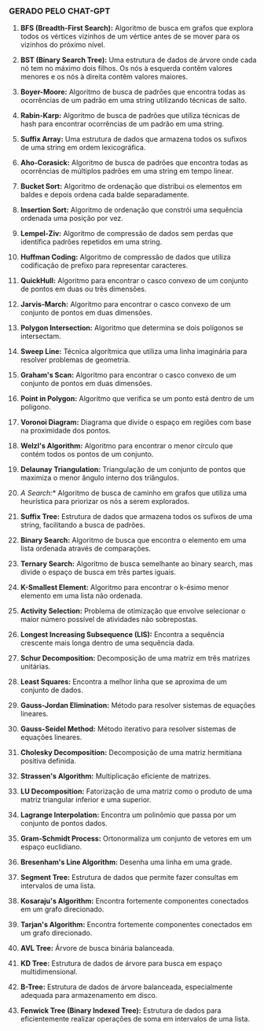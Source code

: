 ### GERADO PELO CHAT-GPT

1. **BFS (Breadth-First Search):** Algoritmo de busca em grafos que explora todos os vértices vizinhos de um vértice antes de se mover para os vizinhos do próximo nível.

2. **BST (Binary Search Tree):** Uma estrutura de dados de árvore onde cada nó tem no máximo dois filhos. Os nós à esquerda contêm valores menores e os nós à direita contêm valores maiores.

3. **Boyer-Moore:** Algoritmo de busca de padrões que encontra todas as ocorrências de um padrão em uma string utilizando técnicas de salto.

4. **Rabin-Karp:** Algoritmo de busca de padrões que utiliza técnicas de hash para encontrar ocorrências de um padrão em uma string.

5. **Suffix Array:** Uma estrutura de dados que armazena todos os sufixos de uma string em ordem lexicográfica.

6. **Aho-Corasick:** Algoritmo de busca de padrões que encontra todas as ocorrências de múltiplos padrões em uma string em tempo linear.

7. **Bucket Sort:** Algoritmo de ordenação que distribui os elementos em baldes e depois ordena cada balde separadamente.

8. **Insertion Sort:** Algoritmo de ordenação que constrói uma sequência ordenada uma posição por vez.

9. **Lempel-Ziv:** Algoritmo de compressão de dados sem perdas que identifica padrões repetidos em uma string.

10. **Huffman Coding:** Algoritmo de compressão de dados que utiliza codificação de prefixo para representar caracteres.

11. **QuickHull:** Algoritmo para encontrar o casco convexo de um conjunto de pontos em duas ou três dimensões.

12. **Jarvis-March:** Algoritmo para encontrar o casco convexo de um conjunto de pontos em duas dimensões.

13. **Polygon Intersection:** Algoritmo que determina se dois polígonos se intersectam.

14. **Sweep Line:** Técnica algorítmica que utiliza uma linha imaginária para resolver problemas de geometria.

15. **Graham's Scan:** Algoritmo para encontrar o casco convexo de um conjunto de pontos em duas dimensões.

16. **Point in Polygon:** Algoritmo que verifica se um ponto está dentro de um polígono.

17. **Voronoi Diagram:** Diagrama que divide o espaço em regiões com base na proximidade dos pontos.

18. **Welzl's Algorithm:** Algoritmo para encontrar o menor círculo que contém todos os pontos de um conjunto.

19. **Delaunay Triangulation:** Triangulação de um conjunto de pontos que maximiza o menor ângulo interno dos triângulos.

20. **A* Search:** Algoritmo de busca de caminho em grafos que utiliza uma heurística para priorizar os nós a serem explorados.

21. **Suffix Tree:** Estrutura de dados que armazena todos os sufixos de uma string, facilitando a busca de padrões.

22. **Binary Search:** Algoritmo de busca que encontra o elemento em uma lista ordenada através de comparações.

23. **Ternary Search:** Algoritmo de busca semelhante ao binary search, mas divide o espaço de busca em três partes iguais.

24. **K-Smallest Element:** Algoritmo para encontrar o k-ésimo menor elemento em uma lista não ordenada.

25. **Activity Selection:** Problema de otimização que envolve selecionar o maior número possível de atividades não sobrepostas.

26. **Longest Increasing Subsequence (LIS):** Encontra a sequência crescente mais longa dentro de uma sequência dada.

27. **Schur Decomposition:** Decomposição de uma matriz em três matrizes unitárias.

28. **Least Squares:** Encontra a melhor linha que se aproxima de um conjunto de dados.

29. **Gauss-Jordan Elimination:** Método para resolver sistemas de equações lineares.

30. **Gauss-Seidel Method:** Método iterativo para resolver sistemas de equações lineares.

31. **Cholesky Decomposition:** Decomposição de uma matriz hermitiana positiva definida.

32. **Strassen's Algorithm:** Multiplicação eficiente de matrizes.

33. **LU Decomposition:** Fatorização de uma matriz como o produto de uma matriz triangular inferior e uma superior.

34. **Lagrange Interpolation:** Encontra um polinômio que passa por um conjunto de pontos dados.

35. **Gram-Schmidt Process:** Ortonormaliza um conjunto de vetores em um espaço euclidiano.

36. **Bresenham's Line Algorithm:** Desenha uma linha em uma grade.

37. **Segment Tree:** Estrutura de dados que permite fazer consultas em intervalos de uma lista.

38. **Kosaraju's Algorithm:** Encontra fortemente componentes conectados em um grafo direcionado.

39. **Tarjan's Algorithm:** Encontra fortemente componentes conectados em um grafo direcionado.

40. **AVL Tree:** Árvore de busca binária balanceada.

41. **KD Tree:** Estrutura de dados de árvore para busca em espaço multidimensional.

42. **B-Tree:** Estrutura de dados de árvore balanceada, especialmente adequada para armazenamento em disco.

43. **Fenwick Tree (Binary Indexed Tree):** Estrutura de dados para eficientemente realizar operações de soma em intervalos de uma lista.
